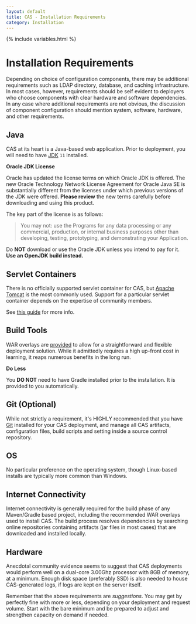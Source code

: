 ```yaml
---
layout: default
title: CAS - Installation Requirements
category: Installation
---
```


{% include variables.html %}

# Installation Requirements

Depending on choice of configuration components, there may be additional requirements such as LDAP directory,
database, and caching infrastructure. In most cases, however, requirements should be self evident to deployers who
choose components with clear hardware and software dependencies. In any case where additional requirements are
not obvious, the discussion of component configuration should mention system, software, hardware, and other
requirements.

## Java

CAS at its heart is a Java-based web application. Prior to deployment, 
you will need to have [JDK](https://openjdk.java.net/projects/jdk/11/) `11` installed.

<div class="alert alert-danger"><strong>Oracle JDK License</strong><p>
Oracle has updated the license terms on which Oracle JDK is offered. The new Oracle Technology Network License Agreement for Oracle Java SE is substantially different from the licenses under which previous versions of the JDK were offered. <b>Please review</b> the new terms carefully before downloading and using this product.</p></div>
  
The key part of the license is as follows:

> You may not: use the Programs for any data processing or any commercial, production, or internal business purposes other than developing, testing, prototyping, and demonstrating your Application.

Do **NOT** download or use the Oracle JDK unless you intend to pay for it. **Use an OpenJDK build instead.**

## Servlet Containers

There is no officially supported servlet container for CAS, but [Apache Tomcat](http://tomcat.apache.org/) is the most
commonly used. Support for a particular servlet container depends on the expertise of community members.

See [this guide](../installation/Configuring-Servlet-Container.html) for more info.

## Build Tools

WAR overlays are [provided](../installation/WAR-Overlay-Installation.html) to allow for a straightforward and flexible 
deployment solution. While it admittedly requires a high up-front cost in learning, it reaps numerous benefits in the long run. 

<div class="alert alert-info"><strong>Do Less</strong><p>
You <b>DO NOT</b> need to have Gradle installed prior to the installation. It is provided to you automatically.
</p></div>

## Git (Optional)

While not strictly a requirement, it's HIGHLY recommended that you have [Git](https://git-scm.com/downloads) installed for your CAS deployment,
and manage all CAS artifacts, configuration files, build scripts and setting inside a source control repository.

## OS

No particular preference on the operating system, though Linux-based installs are typically more common than Windows.

## Internet Connectivity

Internet connectivity is generally required for the build phase of any Maven/Gradle based project, including the 
recommended WAR overlays used to install CAS. The build process resolves dependencies by searching online repositories 
containing artifacts (jar files in most cases) that are downloaded and installed locally.

## Hardware

Anecdotal community evidence seems to suggest that CAS deployments would perform well on a dual-core 3.00Ghz 
processor with 8GB of memory, at a minimum. Enough disk space (preferably SSD) is also needed to house CAS-generated logs, if logs are kept on the server itself.

Remember that the above requirements are *suggestions*. You may get by perfectly fine with more or less, 
depending on your deployment and request volume. Start with the bare minimum and be prepared to adjust and strengthen capacity on demand if needed.
